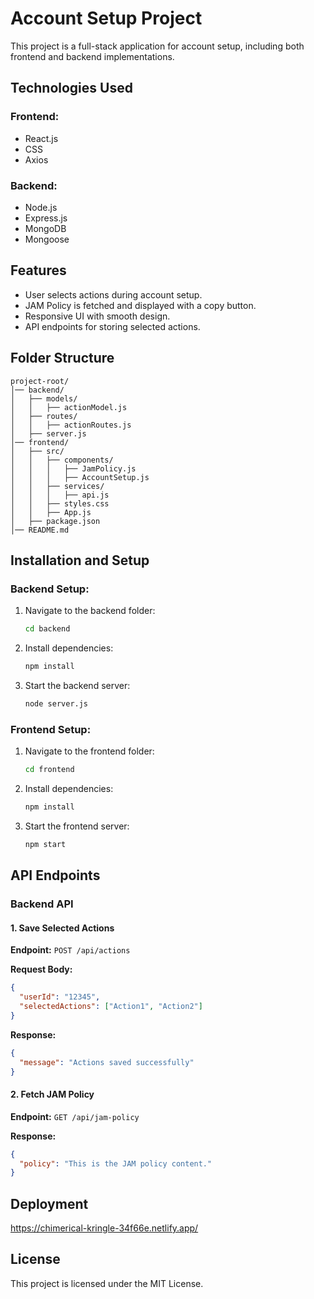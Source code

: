 # Account Setup Project

This project is a full-stack application for account setup, including both frontend and backend implementations.

## Technologies Used

### Frontend:
- React.js
- CSS
- Axios

### Backend:
- Node.js
- Express.js
- MongoDB
- Mongoose

## Features
- User selects actions during account setup.
- JAM Policy is fetched and displayed with a copy button.
- Responsive UI with smooth design.
- API endpoints for storing selected actions.

## Folder Structure
```
project-root/
│── backend/
│   ├── models/
│   │   ├── actionModel.js
│   ├── routes/
│   │   ├── actionRoutes.js
│   ├── server.js
│── frontend/
│   ├── src/
│   │   ├── components/
│   │   │   ├── JamPolicy.js
│   │   │   ├── AccountSetup.js
│   │   ├── services/
│   │   │   ├── api.js
│   │   ├── styles.css
│   │   ├── App.js
│   ├── package.json
│── README.md
```

## Installation and Setup
### Backend Setup:
1. Navigate to the backend folder:
   ```sh
   cd backend
   ```
2. Install dependencies:
   ```sh
   npm install
   ```
3. Start the backend server:
   ```sh
   node server.js
   ```

### Frontend Setup:
1. Navigate to the frontend folder:
   ```sh
   cd frontend
   ```
2. Install dependencies:
   ```sh
   npm install
   ```
3. Start the frontend server:
   ```sh
   npm start
   ```

## API Endpoints
### Backend API
#### 1. Save Selected Actions
**Endpoint:** `POST /api/actions`

**Request Body:**
```json
{
  "userId": "12345",
  "selectedActions": ["Action1", "Action2"]
}
```

**Response:**
```json
{
  "message": "Actions saved successfully"
}
```

#### 2. Fetch JAM Policy
**Endpoint:** `GET /api/jam-policy`

**Response:**
```json
{
  "policy": "This is the JAM policy content."
}
```

## Deployment
 https://chimerical-kringle-34f66e.netlify.app/


## License
This project is licensed under the MIT License.

